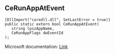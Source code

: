 ## CeRunAppAtEvent

```
[DllImport("coredll.dll", SetLastError = true)]
public static extern bool CeRunAppAtEvent(
   string lpszAppName,
   CeRunAppFlags dwEventId
);
```

Microsoft documentation: [Link](https://learn.microsoft.com/en-us/previous-versions/windows/embedded/ms908102(v=msdn.10))
